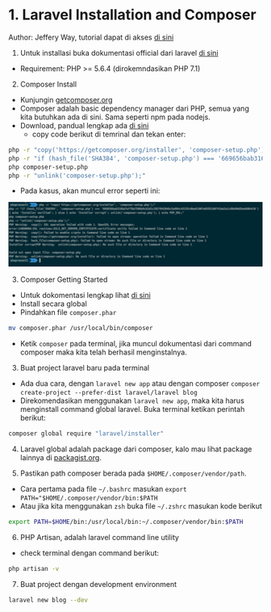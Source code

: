# 1. Laravel Installation and Composer

Author: Jeffery Way, tutorial dapat di akses [di sini](https://laracasts.com/series/laravel-from-scratch-2017/episodes/1)

1. Untuk installasi buka dokumentasi official dari laravel [di sini](https://laravel.com/docs/5.4#installation)
- Requirement: PHP >= 5.6.4 (dirokemndasikan PHP 7.1)

2. Composer Install
- Kunjungin [getcomposer.org](https://getcomposer.org/)
- Composer adalah basic dependency manager dari PHP, semua yang kita butuhkan ada di sini. Sama seperti npm pada nodejs.
- Download, pandual lengkap ada [di sini](https://getcomposer.org/download/)
	- copy code berikut di temrinal dan tekan enter:

```bash
php -r "copy('https://getcomposer.org/installer', 'composer-setup.php');"
php -r "if (hash_file('SHA384', 'composer-setup.php') === '669656bab3166a7aff8a7506b8cb2d1c292f042046c5a994c43155c0be6190fa0355160742ab2e1c88d40d5be660b410') { echo 'Installer verified'; } else { echo 'Installer corrupt'; unlink('composer-setup.php'); } echo PHP_EOL;"
php composer-setup.php
php -r "unlink('composer-setup.php');"
```

- Pada kasus, akan muncul error seperti ini:

![composer install error](/assets/composer-install-error.png)

3. Composer Getting Started
- Untuk dokomentasi lengkap lihat [di sini](https://getcomposer.org/doc/00-intro.md#installation-linux-unix-osx)
- Install secara global
- Pindahkan file `composer.phar`

```bash
mv composer.phar /usr/local/bin/composer
```

- Ketik `composer` pada terminal, jika muncul dokumentasi dari command composer maka kita telah berhasil menginstalnya.

3. Buat project laravel baru pada terminal
- Ada dua cara, dengan `laravel new app` atau dengan composer `composer create-project --prefer-dist laravel/laravel blog`
- Direkomendasikan menggunakan `laravel new app`, maka kita harus menginstall command global laravel. Buka terminal ketikan perintah berikut:

```bash
composer global require "laravel/installer"
```

4. Laravel global adalah package dari composer, kalo mau lihat package lainnya di [packagist.org](https://packagist.org/).

5. Pastikan path composer berada pada `$HOME/.composer/vendor/path`.
- Cara pertama pada file `~/.bashrc` masukan `export PATH="$HOME/.composer/vendor/bin:$PATH`
- Atau jika kita menggunakan `zsh` buka file `~/.zshrc` masukan kode berikut

```bash
export PATH=$HOME/bin:/usr/local/bin:~/.composer/vendor/bin:$PATH
```

6. PHP Artisan, adalah laravel command line utility
- check terminal dengan command berikut:

```bash
php artisan -v
```

7. Buat project dengan development environment

```bash
laravel new blog --dev
```

